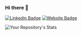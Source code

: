 ### Hi there 👋

<!--
**cekil/cekil** is a ✨ _special_ ✨ repository because its `README.md` (this file) appears on your GitHub profile.

Here are some ideas to get you started:

- 🔭 I’m currently working on ...
- 🌱 I’m currently learning ...
- 👯 I’m looking to collaborate on ...
- 🤔 I’m looking for help with ...
- 💬 Ask me about ...
- 📫 How to reach me: ...
- 😄 Pronouns: ...
- ⚡ Fun fact: ...
-->

[![Linkedin Badge](https://img.shields.io/badge/-cekil-blue?style=flat-square&logo=Linkedin&logoColor=white&link=https://www.linkedin.com/in/burakcekil/)](https://www.linkedin.com/in/burakcekil/) [![Website Badge](https://img.shields.io/website?down_color=red&down_message=down&label=https://burakcekil.com&up_color=green&up_message=up&url=https%3A%2F%2Fburakcekil.com)](https://burakcekil.com)

<!--![Your Repository's Stats](https://github-readme-stats.vercel.app/api?username=cekil&show_icons=true) -->
![Your Repository's Stats](https://github-readme-stats.vercel.app/api/top-langs/?username=cekil)
<!--[Profile View Counter](https://komarev.com/ghpvc/?username=cekil)  -->
